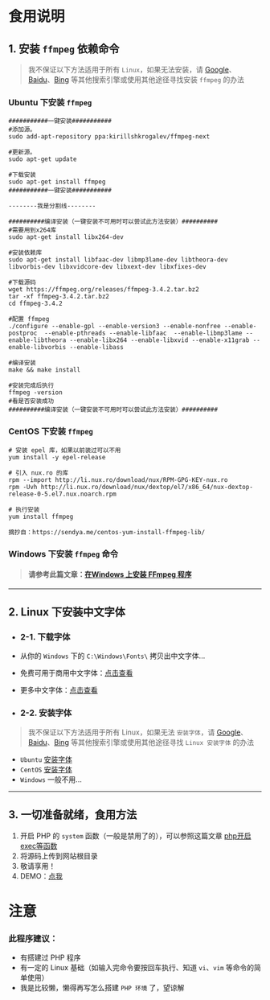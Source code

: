 # 食用说明

## 1. 安装 `ffmpeg` 依赖命令
> 我不保证以下方法适用于所有 `Linux`，如果无法安装，请 [Google](https://www.google.com)、[Baidu](https://www.baidu.com)、[Bing](https://www.bing.com) 等其他搜索引擎或使用其他途径寻找安装 `ffmpeg` 的办法

### Ubuntu 下安装 `ffmpeg`
```
###########一键安装###########
#添加源。
sudo add-apt-repository ppa:kirillshkrogalev/ffmpeg-next

#更新源。
sudo apt-get update

#下载安装
sudo apt-get install ffmpeg
###########一键安装###########

--------我是分割线--------

##########编译安装（一键安装不可用时可以尝试此方法安装）##########
#需要用到x264库
sudo apt-get install libx264-dev

#安装依赖库
sudo apt-get install libfaac-dev libmp3lame-dev libtheora-dev libvorbis-dev libxvidcore-dev libxext-dev libxfixes-dev

#下载源码
wget https://ffmpeg.org/releases/ffmpeg-3.4.2.tar.bz2
tar -xf ffmpeg-3.4.2.tar.bz2
cd ffmpeg-3.4.2

#配置 ffmpeg
./configure --enable-gpl --enable-version3 --enable-nonfree --enable-postproc  --enable-pthreads --enable-libfaac  --enable-libmp3lame --enable-libtheora --enable-libx264 --enable-libxvid --enable-x11grab --enable-libvorbis --enable-libass

#编译安装
make && make install

#安装完成后执行
ffmpeg -version
#看是否安装成功
##########编译安装（一键安装不可用时可以尝试此方法安装）##########
```

### CentOS 下安装 `ffmpeg`
```
# 安装 epel 库，如果以前装过可以不用
yum install -y epel-release

# 引入 nux.ro 的库
rpm --import http://li.nux.ro/download/nux/RPM-GPG-KEY-nux.ro  
rpm -Uvh http://li.nux.ro/download/nux/dextop/el7/x86_64/nux-dextop-release-0-5.el7.nux.noarch.rpm

# 执行安装
yum install ffmpeg

摘抄自：https://sendya.me/centos-yum-install-ffmpeg-lib/
```

### Windows 下安装 `ffmpeg` 命令
> #### 请参考此篇文章：[在Windows 上安装 FFmpeg 程序](http://blog.51cto.com/helloway/1642247)

---

## 2. Linux 下安装中文字体
- ### 2-1. 下载字体
 - 从你的 `Windows` 下的 `‪C:\Windows\Fonts\` 拷贝出中文字体...
 - 免费可用于商用中文字体：[点击查看](http://www.fonts.net.cn/album/free-chinese-fonts-1.html)
 - 更多中文字体：[点击查看](http://www.fonts.net.cn/fonts-zh-1.html)

- ### 2-2. 安装字体
> 我不保证以下方法适用于所有 Linux，如果无法 `安装字体`，请 [Google](https://www.google.com)、[Baidu](https://www.baidu.com)、[Bing](https://www.bing.com) 等其他搜索引擎或使用其他途径寻找 `Linux 安装字体` 的办法

 - `Ubuntu` [安装字体](http://www.it266.com/blog/2017/243.html)
 - `CentOS`  [安装字体](https://blog.csdn.net/wlwlwlwl015/article/details/51482065)
 - `Windows` 一般不用...

---

## 3. 一切准备就绪，食用方法
1. 开启 PHP 的 `system` 函数（一般是禁用了的），可以参照这篇文章 [php开启exec等函数](http://blog.51cto.com/pencild/1412023)
2. 将源码上传到网站根目录
3. 敬请享用！
4. DEMO：[点我](https://gifs.ga/)


# 注意
### 此程序建议：
- 有搭建过 PHP 程序
- 有一定的 Linux 基础（如输入完命令要按回车执行、知道 `vi`、`vim` 等命令的简单使用）
- 我是比较懒，懒得再写怎么搭建 `PHP 环境` 了，望谅解
